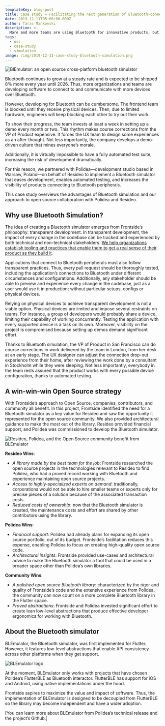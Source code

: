 ```yaml
---
templateKey: blog-post
title: Case study — Facilitating the next generation of Bluetooth-connected apps
date: 2019-12-11T05:00:00.000Z
author: Taras Mankovski
description: >-
  More and more teams are using Bluetooth for innovative products, but developing UIs for connected devices can be challenging: limited physical devices slow down development and make it nearly impossible to keep up a strong test suite. Our solution is simulation and Open Source power.  
tags:
  - oss
  - case-study
  - simulation
image: /img/2019-12-11-case-study-bluetooth-simulation.png
---
```

![BlEmulator: an open source cross-platform bluetooth simulator](/img/2019-12-11-case-study-bluetooth-simulation.png)

Bluetooth continues to grow at a steady rate and is expected to be shipped 8% more every year until 2026. Thus, more organizations and teams are developing software to connect to and communicate with more devices over Bluetooth.

However, developing for Bluetooth can be cumbersome. The frontend team is blocked until they receive physical devices. Then, due to limited hardware, engineers will keep blocking each other to try out their work.

To show their progress, the team invests at least a week in setting up a demo every month or two. This rhythm makes course corrections from the VP of Product expensive. It forces the UX team to design some experiences as an after-thought. Not less importantly, the company develops a demo-driven culture that mines everyone’s morale. 

Additionally, it is virtually impossible to have a fully automated test suite, increasing the risk of development dramatically.

For this reason, we partnered with Polidea—development studio based in Warsaw, Poland—on behalf of Resideo to implement a Bluetooth simulator that eases development, enables automated testing, and increases the visibility of products connecting to Bluetooth peripherals. 

This case study overviews the advantages of Bluetooth simulation and our approach to open source collaboration with Polidea and Resideo.

## Why use Bluetooth Simulation?

The idea of creating a Bluetooth simulator emerges from Frontside’s philosophy: transparent development. In transparent development, the impact of every change in the codebase can be tracked and experienced by both technical and non-technical stakeholders. [We help organizations establish tooling and practices that enable them to get a real sense of their product as they build it](/services). 

Applications that connect to Bluetooth peripherals must also follow transparent practices. Thus, every pull request should be thoroughly tested, including the application’s connections to Bluetooth under different circumstances and configurations. Additionally, any stakeholder should be able to preview and experience every change in the codebase, just as a user would use it in production; without particular setups, configs or physical devices.  

Relying on physical devices to achieve transparent development is not a viable option. Physical devices are limited and impose several restraints on teams. For instance, a group of developers would probably share a device, limiting their capability of working concurrently. Testing the application with every supported device is a task on its own. Moreover, visibility on the project is compromised because setting up demos demand significant effort.  

Thanks to Bluetooth simulation, the VP of Product in San Francisco can do course corrections in work delivered by the team in London, from her desk at an early stage. The UX designer can adjust the connection drop-out experience from their home, after reviewing the work done by a consultant in Stockholm while they were sleeping. Not less importantly, everybody in the team rests assured that the product works with every possible device configuration, thanks to automated testing.

## A win-win-win Open Source strategy 

With Frontside’s approach to Open Source, companies, contributors, and community all benefit. In this project, Frontside identified the need for a Bluetooth simulator as a key value for Resideo and saw the opportunity it represented for the open source community. We also provided architectural guidance to make the most out of the library. Resideo provided financial support, and Polidea was commissioned to develop the Bluetooth simulator.

![Resideo, Polidea, and the Open Source community benefit from BLEmulator](/img/2019-12-11-case-study-bluetooth-simulation-partners.png)

**Resideo Wins**:
- *A library made by the best team for the job*: Frontside researched the open source projects in the technologies relevant to Resideo to find Polidea, who had a proved record working with Bluetooth and experience maintaining open source projects.
- *Access to highly-specialized experts on demand*: traditionally, corporations would not be able to hire smaller teams or experts only for precise pieces of a solution because of the associated transaction costs.
- *Reduced costs of ownership*: now that the Bluetooth simulator is created, the maintenance costs and effort are shared by other contributors using the library.

**Polidea Wins**:
- *Financial support*: Polidea had already plans for expanding its open source portfolio, out of its budget. Frontside’s facilitation reduces this expense, enabling Polidea to focus on creating high-quality open source code.
- *Architectural insights*: Frontside provided use-cases and architectural advice to make the Bluetooth simulator a tool that could be used in a broader space other than Polidea’s own libraries. 

**Community Wins**:
- *A polished open source Bluetooth library*: characterized by the rigor and quality of Frontside’s code and the extensive experience from Polidea, the community can now count on a more complete Bluetooth library in the Flutter space.
- *Proved abstractions*: Frontside and Polidea invested significant effort to create lean low-level abstractions that produce effective developer ergonomics for working with Bluetooth. 

## About the Bluetooth simulator

BLEmulator, the Bluetooth simulator, was first implemented for Flutter. However, it features low-level abstractions that enable API consistency across other platforms when they get support. 

![BLEmulator logo](/img/2019-12-11-case-study-bluetooth-simulation-blemulator.png)

At the moment, BLEmulator only works with projects that have chosen Polidea’s FlutterBLE as Bluetooth interactor. FlutterBLE has support for iOS and Android, using native implementations under the hood. 

Frontside aspires to maximize the value and impact of software. Thus, the implementation of BLEmulator is designed to be decoupled from FlutterBLE so the library may become independent and have a wider adoption.

[You can learn more about BLEmulator from Polidea’s technical release and the project’s Github.]
